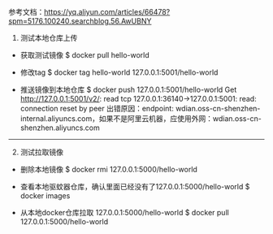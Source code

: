 参考文档：https://yq.aliyun.com/articles/66478?spm=5176.100240.searchblog.56.AwUBNY

1. 测试本地仓库上传
- 获取测试镜像
$ docker pull hello-world

- 修改tag
$ docker tag hello-world 127.0.0.1:5001/hello-world

- 推送镜像到本地仓库
$ docker push 127.0.0.1:5001/hello-world
Get http://127.0.0.1:5001/v2/: read tcp 127.0.0.1:36140->127.0.0.1:5001: read: connection reset by peer
出错原因：endpoint: wdian.oss-cn-shenzhen-internal.aliyuncs.com，如果不是阿里云机器，应使用外网：wdian.oss-cn-shenzhen.aliyuncs.com
--- -------------------------------------------------------------------------------------

2. 测试拉取镜像
- 删除本地镜像
$ docker rmi 127.0.0.1:5000/hello-world

- 查看本地驱蚊器仓库，确认里面已经没有了127.0.0.1:5000/hello-world
$ docker images

- 从本地docker仓库拉取 127.0.0.1:5000/hello-world
$ docker pull 127.0.0.1:5000/hello-world
